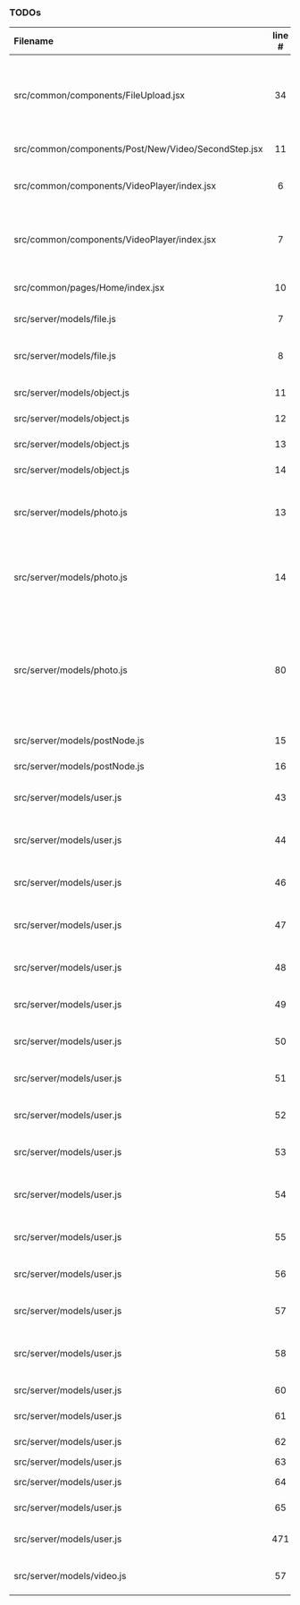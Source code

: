 ### TODOs
| Filename | line # | TODO
|:------|:------:|:------
| src/common/components/FileUpload.jsx | 34 | Make it so that a user can give a URL where an image is located instead of loading the file manually
| src/common/components/Post/New/Video/SecondStep.jsx | 11 | get the second step finished
| src/common/components/VideoPlayer/index.jsx | 6 | Add a Broken Video Image when a video does not load
| src/common/components/VideoPlayer/index.jsx | 7 | Make it so editing is a different bundle using React-Loadable
| src/common/pages/Home/index.jsx | 10 | Make it so main pages gives a good overview
| src/server/models/file.js | 7 | Integrate with AWS S3
| src/server/models/file.js | 8 | Use Localstack in development to be confident with s3
| src/server/models/object.js | 11 | Create a way to follow
| src/server/models/object.js | 12 | Create a way to own
| src/server/models/object.js | 13 | Create a way to want
| src/server/models/object.js | 14 | Create a way to sold
| src/server/models/photo.js | 13 | Make sure that on every update modified User is adjusted
| src/server/models/photo.js | 14 | Make sure that user is required when updating or creating each photo/postnode
| src/server/models/photo.js | 80 | Only send this to the desired sockets to bypass the possibility of data getting sent to other clients when working in scale
| src/server/models/postNode.js | 15 | Create a way to like
| src/server/models/postNode.js | 16 | Create a way to dislike
| src/server/models/user.js | 43 | Make it so that Users can be listed as Invites
| src/server/models/user.js | 44 | Make it so users can unsubscribe from updates
| src/server/models/user.js | 46 | Setup Google Authentication Method
| src/server/models/user.js | 47 | Setup Facebook Authentication Method
| src/server/models/user.js | 48 | Setup Twitter Authentication Method
| src/server/models/user.js | 49 | Setup Auth0 Authentication Method
| src/server/models/user.js | 50 | Setup GitHub Authentication Method
| src/server/models/user.js | 51 | Setup TOTP Authentication Method
| src/server/models/user.js | 52 | Setup LinkedIn Authentication Method
| src/server/models/user.js | 53 | Setup WeChat Authentication Method
| src/server/models/user.js | 54 | Setup Instagram Authentication Method
| src/server/models/user.js | 55 | Setup Slack Authentication Method
| src/server/models/user.js | 56 | Setup Reddit Authentication Method
| src/server/models/user.js | 57 | Setup Tumblr Authentication Method
| src/server/models/user.js | 58 | Setup WordPress Authentication Method
| src/server/models/user.js | 60 | Setup Pinterest Link
| src/server/models/user.js | 61 | Setup DeviantArt Link
| src/server/models/user.js | 62 | Setup YouTube Link
| src/server/models/user.js | 63 | Setup Etsy Link
| src/server/models/user.js | 64 | Setup Flickr Link
| src/server/models/user.js | 65 | Setup Picasa Link
| src/server/models/user.js | 471 | Create a Default Image to be loaded
| src/server/models/video.js | 57 | Make it so that all these jobs are queued